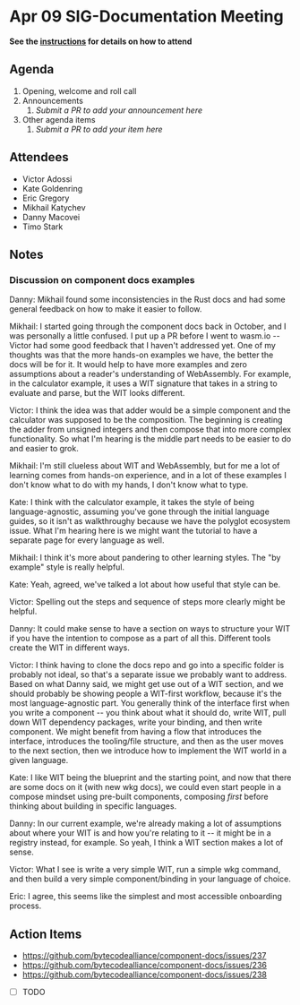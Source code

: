 # Apr 09 SIG-Documentation Meeting

**See the [instructions](../README.md) for details on how to attend**

## Agenda

1. Opening, welcome and roll call
1. Announcements
    1. _Submit a PR to add your announcement here_
1. Other agenda items
    1. _Submit a PR to add your item here_

## Attendees

* Victor Adossi
* Kate Goldenring
* Eric Gregory
* Mikhail Katychev
* Danny Macovei
* Timo Stark

## Notes

### Discussion on component docs examples

Danny: Mikhail found some inconsistencies in the Rust docs and had some general feedback on how to make it easier to follow.

Mikhail: I started going through the component docs back in October, and I was personally a little confused. I put up a PR before I went to wasm.io -- Victor had some good feedback that I haven't addressed yet. One of my thoughts was that the more hands-on examples we have, the better the docs will be for it. It would help to have more examples and zero assumptions about a reader's understanding of WebAssembly. For example, in the calculator example, it uses a WIT signature that takes in a string to evaluate and parse, but the WIT looks different. 

Victor: I think the idea was that adder would be a simple component and the calculator was supposed to be the composition. The beginning is creating the adder from unsigned integers and then compose that into more complex functionality. So what I'm hearing is the middle part needs to be easier to do and easier to grok. 

Mikhail: I'm still clueless about WIT and WebAssembly, but for me a lot of learning comes from hands-on experience, and in a lot of these examples I don't know what to do with my hands, I don't know what to type.

Kate: I think with the calculator example, it takes the style of being language-agnostic, assuming you've gone through the initial language guides, so it isn't as walkthroughy because we have the polyglot ecosystem issue. What I'm hearing here is we might want the tutorial to have a separate page for every language as well.

Mikhail: I think it's more about pandering to other learning styles. The "by example" style is really helpful. 

Kate: Yeah, agreed, we've talked a lot about how useful that style can be. 

Victor: Spelling out the steps and sequence of steps more clearly might be helpful.

Danny: It could make sense to have a section on ways to structure your WIT if you have the intention to compose as a part of all this. Different tools create the WIT in different ways. 

Victor: I think having to clone the docs repo and go into a specific folder is probably not ideal, so that's a separate issue we probably want to address. Based on what Danny said, we might get use out of a WIT section, and we should probably be showing people a WIT-first workflow, because it's the most language-agnostic part. You generally think of the interface first when you write a component -- you think about what it should do, write WIT, pull down WIT dependency packages, write your binding, and then write component. We might benefit from having a flow that introduces the interface, introduces the tooling/file structure, and then as the user moves to the next section, then we introduce how to implement the WIT world in a given language.

Kate: I like WIT being the blueprint and the starting point, and now that there are some docs on it (with new wkg docs), we could even start people in a compose mindset using pre-built components, composing *first* before thinking about building in specific languages.

Danny: In our current example, we're already making a lot of assumptions about where your WIT is and how you're relating to it -- it might be in a registry instead, for example. So yeah, I think a WIT section makes a lot of sense.

Victor: What I see is write a very simple WIT, run a simple wkg command, and then build a very simple component/binding in your language of choice. 

Eric: I agree, this seems like the simplest and most accessible onboarding process.

## Action Items

* https://github.com/bytecodealliance/component-docs/issues/237
* https://github.com/bytecodealliance/component-docs/issues/236
* https://github.com/bytecodealliance/component-docs/issues/238

* [ ] TODO
